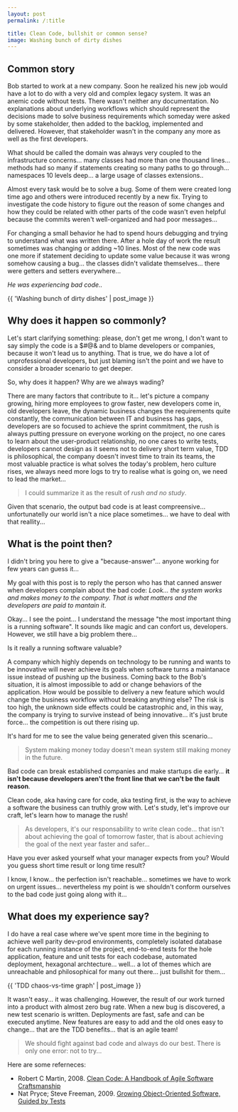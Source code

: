 ```yaml
---
layout: post
permalink: /:title

title: Clean Code, bullshit or common sense?
image: Washing bunch of dirty dishes
---
```


## Common story

Bob started to work at a new company. Soon he realized his new job would have a
lot to do with a very old and complex legacy system. It was an anemic code
without tests. There wasn't neither any documentation. No explanations about
underlying workflows which should represent the decisions made to solve business
requirements which someday were asked by some stakeholder, then added to the
backlog, implemented and delivered. However, that stakeholder wasn't in the
company any more as well as the first developers.

What should be called the domain was always very coupled to the infrastructure
concerns... many classes had more than one thousand lines... methods had so many
if statements creating so many paths to go through... namespaces 10 levels
deep... a large usage of classes extensions..

Almost every task would be to solve a bug. Some of them were created long time
ago and others were introduced recently by a new fix. Trying to investigate the
code history to figure out the reason of some changes and how they could be
related with other parts of the code wasn't even helpful because the commits
weren't well-organized and had poor messages...

For changing a small behavior he had to spend hours debugging and trying to
understand what was written there. After a hole day of work the result sometimes
was changing or adding ~10 lines. Most of the new code was one more if statement
deciding to update some value because it was wrong somehow causing a bug... the
classes didn't validate themselves... there were getters and setters
everywhere...

_He was experiencing bad code.._

{{ 'Washing bunch of dirty dishes' | post_image }}

## Why does it happen so commonly?

Let's start clarifying something: please, don't get me wrong, I don't want to
say simply the code is a $#@& and to blame developers or companies, because it
won't lead us to anything. That is true, we do have a lot of unprofessional
developers, but just blaming isn't the point and we have to consider a broader
scenario to get deeper.

So, why does it happen? Why are we always wading?

There are many factors that contribute to it... let's picture a company growing,
hiring more employees to grow faster, new developers come in, old developers
leave, the dynamic business changes the requirements quite constantly, the
communication between IT and business has gaps, developers are so focused to
achieve the sprint commitment, the rush is always putting pressure on everyone
working on the project, no one cares to learn about the user-product
relationship, no one cares to write tests, developers cannot design as it seems
not to delivery short term value, TDD is philosophical, the company doesn't
invest time to train its teams, the most valuable practice is what solves the
today's problem, hero culture rises, we always need more logs to try to realise
what is going on, we need to lead the market...

> I could summarize it as the result of _rush and no study_.

Given that scenario, the output bad code is at least compreensive...
unfortunatelly our world isn't a nice place sometimes... we have to deal with
that reallity...

## What is the point then?

I didn't bring you here to give a "because-answer"... anyone working for few
years can guess it...

My goal with this post is to reply the person who has that canned answer when
developers complain about the bad code: _Look... the system works and makes
money to the company. That is what matters and the developers are paid to
mantain it_.

Okay... I see the point... I understand the message "the most important thing is
a running software". It sounds like magic and can confort us, developers.
However, we still have a big problem there...

Is it really a running software valuable?

A company which highly depends on technology to be running and wants to be
innovative will never achieve its goals when software turns a maintanace issue
instead of pushing up the business. Coming back to the Bob's situation, it is
almost impossible to add or change behaviors of the application. How would be
possible to delivery a new feature which would change the business workflow
without breaking anything else? The risk is too high, the unknown side effects
could be catastrophic and, in this way, the company is trying to survive instead
of being innovative... it's just brute force... the competition is out there
rising up.

It's hard for me to see the value being generated given this scenario...

> System making money today doesn't mean system still making money in the
> future.

Bad code can break established companies and make startups die early... **it
isn't because developers aren't the front line that we can't be the fault
reason**.

Clean code, aka having care for code, aka testing first, is the way to achieve a
software the business can truthly grow with. Let's study, let's improve our
craft, let's learn how to manage the rush!

> As developers, it's our responsability to write clean code... that isn't about
> achieving the goal of tomorrow faster, that is about achieving the goal of the
> next year faster and safer...

Have you ever asked yourself what your manager expects from you? Would you guess
short time result or long time result?

I know, I know... the perfection isn't reachable... sometimes we have to work on
urgent issues... nevertheless my point is we shouldn't conform ourselves to the
bad code just going along with it...

## What does my experience say?

I do have a real case where we've spent more time in the begining to achieve
well parity dev-prod environments, completely isolated database for each running
instance of the project, end-to-end tests for the hole application, feature and
unit tests for each codebase, automated deployment, hexagonal archtecture...
well... a lot of themes which are unreachable and philosophical for many out
there... just bullshit for them...

{{ 'TDD chaos-vs-time graph' | post_image }}

It wasn't easy... it was challenging. However, the result of our work turned
into a product with almost zero bug rate. When a new bug is discovered, a new
test scenario is written. Deployments are fast, safe and can be executed
anytime. New features are easy to add and the old ones easy to change... that
are the TDD benefits... that is an agile team!

> We should fight against bad code and always do our best. There is only
> one error: not to try...

Here are some referneces:

* Robert C Martin, 2008. [Clean Code: A Handbook of Agile Software Craftsmanship](https://www.amazon.com/Clean-Code-Handbook-Software-Craftsmanship/dp/0132350882)
* Nat Pryce; Steve Freeman, 2009. [Growing Object-Oriented Software, Guided by Tests](https://www.amazon.com/Growing-Object-Oriented-Software-Guided-Tests/dp/0321503627)
